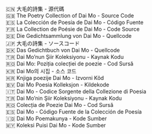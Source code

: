 🇨🇳 大毛的詩集 - 源代碼  
🇬🇧 The Poetry Collection of Dai Mo - Source Code  
🇪🇸 La Colección de Poesía de Dai Mo - Código Fuente  
🇫🇷 La Collection de Poésie de Dai Mo - Code Source  
🇩🇪 Die Gedichtsammlung von Dai Mo - Quellcode  
🇯🇵 大毛の詩集 - ソースコード  
🇩🇰 Das Gedichtbuch von Dai Mo - Quellcode  
🇹🇷 Dai Mo’nun Şiir Koleksiyonu - Kaynak Kodu  
🇷🇴 Dai Mo: Poziția colecției de poezie - Cod Sursă  
🇰🇷 Dai Mo의 시집 - 소스 코드  
🇭🇷 Knjiga poezije Dai Mo - Izvorni Kôd  
🇧🇻 Dai Mo Poesia Kolleksjon - Kildekode  
🇮🇹 Dai Mo - Codice Sorgente della Collezione di Poesia  
🇹🇷 Dai Mo’nin Şiir Koleksiyonu - Kaynak Kodu  
🇷🇴 Colecția de Poezie Dai Mo - Cod Sursă  
🇪🇸 Dai Mo - Código Fuente de la Colección de Poesía  
🇮🇩 Dai Mo Poemakunya - Kode Sumber  
🇲🇾 Koleksi Puisi Dai Mo - Kode Sumber
